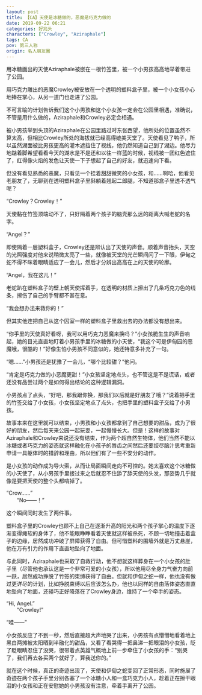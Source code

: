 ```yaml
---
layout: post
title: 【CA】天使是冰糖做的，恶魔是巧克力做的
date: 2019-09-22 06:21
categories: 好兆头
characters: ["Crowley", "Aziraphale"]
tags: CA
pov: 第三人称
origin: 名人朋友圈
---
```


用冰糖画出的天使Aziraphale被嵌在一根竹签里，被一个小男孩高高地举着带进了公园。

用巧克力雕出的恶魔Crowley被安放在一个透明的塑料盒子里，被一个小女孩小心地捧在掌心，从另一道门也走进了公园。

不可言喻的计划告诉我们这个小男孩和这个小女孩一定会在公园里相遇，准确说，不管是用什么做的，Aziraphale和Crowley必定会相遇。

被小男孩举到头顶的Aziraphale在公园里路过时东张西望，他所处的位置虽然不算太高，但相比Crowley所处的海拔就已经高得媲美天堂了。天使看见了鸭子，所以虽然湖面被比男孩更高的灌木遮挡住了视线，他仍然知道自己到了湖边。他尽力地踮着脚希望看看今天的湖水是不是还和以往一样蓝的时候，视线被一团红色遮住了，红得像火焰的发色让天使一下子想起了自己的好友，就迅速向下看。

但没有看见熟悉的恶魔，只看见一个挂着甜甜微笑的小女孩，和……啊哈，他看见老朋友了，无聊到在透明塑料盒子里斜躺着翘起二郎腿，不知道那盒子里透不透气呢？

“Crowley？Crowley！”

天使黏在竹签顶端动不了，只好隔着两个孩子的脑壳那么远的距离大喊老蛇的名字。

“Angel？”

即使隔着一层塑料盒子，Crowley还是辨认出了天使的声音。顺着声音抬头，天空的光照强度对他来说稍微太亮了一些，就像被天堂的光芒瞬间闪了一下眼，伊甸之蛇不得不眯着眼睛适应了一会儿，然后才分辨出高高在上的天使的轮廓。

“Angel，我在这儿！”

老蛇趴在塑料盒子的壁上朝天使挥着手，在透明的材质上擦出了几条巧克力色的线条，擦伤了自己的手臂都不甚在意。

“我会想办法来救你的！”

但其实他连把自己从这个囚室一样的塑料盒子里救出去的办法都没有想出来。

“你手里的天使真好看呀，我可以用巧克力恶魔来换吗？”小女孩脆生生的声音响起，她的目光直直地盯着小男孩手里的冰糖做的小天使，“我这个可是伊甸园的恶魔哦，很酷的！”好像生怕小男孩不同意似的，她还特意多补充了一句。

“嗯……”小男孩还是犹豫了一会儿，“哪个比较甜？”他问。

“肯定是巧克力做的小恶魔更甜！”小女孩坚定地点头，也不管这是不是谎话，或者还没有品尝过两个是如何得出结论的这种逻辑漏洞。

小男孩点了点头，“好吧，那我跟你换，那我们以后就是好朋友了哦？”说着把手里的竹签交给了小女孩，小女孩坚定地点了点头，也把手里的塑料盒子交给了小男孩。

故事本来在这里就可以结束，小男孩和小女孩都拿到了自己想要的甜品，成为了很好的朋友，然后每天来公园一起玩耍，一起慢慢长大。但是！这样的故事对Aziraphale和Crowley来说还没有结束，作为两个超自然生物体，他们当然不能以冰糖或者巧克力的姿态就这样融化在小孩子的唇齿之间然后还要绞尽脑汁思考重新申请一具躯体时的措辞和理由，所以他们有了一些不安分的动作。

是小女孩的动作成为导火索，从而让局面瞬间走向不可控的。她太喜欢这个冰糖做的小天使了，从小男孩手里接过来之后就忍不住舔了舔天使的头发，那姿势几乎就像是要把天使的整个头都啃掉了。

“Crow……”<br>
&emsp;&emsp;“No——！”

这个瞬间同时发生了两件事。

塑料盒子里的Crowley也顾不上自己在逐渐升高的阳光和两个孩子掌心的温度下逐渐变得瘫软的身体了，他不能眼睁睁看着天使就这样被杀死，不顾一切地撞击着盒子的边缘，居然成功冲破了屏障获得了自由。但可惜塑料的围墙外就是万丈悬崖，他在万有引力的作用下直直地坠向了地面。

与此同时，Aziraphale也采取了自救行动，他不想就这样葬身在一个小女孩的肚子里（尽管他也承认这是一个非常可爱的小女孩），所以他用尽全身力气奋力向前一跃，居然成功挣脱了竹签的束缚获得了自由。但就和伊甸之蛇一样，他也没有做过更详尽的计划，比如挣脱束缚以后应该怎么办，他也以同样的自由落体姿态直直地坠向了地面，还碰巧正好降落在了Crowley身边，维持了一个牵手的姿态。

“Hi, Angel.”<br>
&emsp;&emsp;“Crowley!”

“哇——”

小女孩反应了不到一秒，然后直接超大声地哭了出来，小男孩有点懵懵地看着地上黑白两摊被太阳晒到半融化的甜品，又看了看哭得一把鼻涕一把眼泪的小女孩，眨了眨眼睛忍住了没哭，很带着点英雄气概地上前一步牵住了小女孩的手：“别哭了，我们再去各买两个就好了，算我送你的。”

就在这个时候，真正的奇迹出现了，天使和伊甸之蛇变回了正常形态，同时施展了奇迹在两个孩子手里分别各塞了一个冰糖小人和一盒巧克力小人，趁着正在擦干眼泪的小女孩和正在安慰她的小男孩没有注意，牵着手离开了公园。

